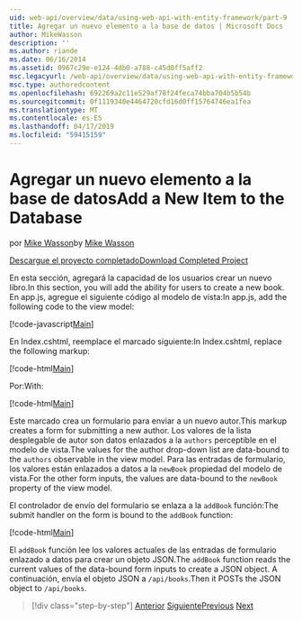 ```yaml
---
uid: web-api/overview/data/using-web-api-with-entity-framework/part-9
title: Agregar un nuevo elemento a la base de datos | Microsoft Docs
author: MikeWasson
description: ''
ms.author: riande
ms.date: 06/16/2014
ms.assetid: 0967c29e-e124-4db0-a788-c45d0ff5aff2
msc.legacyurl: /web-api/overview/data/using-web-api-with-entity-framework/part-9
msc.type: authoredcontent
ms.openlocfilehash: 692269a2c11e529af78f24feca74bba704b5b54b
ms.sourcegitcommit: 0f1119340e4464720cfd16d0ff15764746ea1fea
ms.translationtype: MT
ms.contentlocale: es-ES
ms.lasthandoff: 04/17/2019
ms.locfileid: "59415159"
---
```

# <a name="add-a-new-item-to-the-database"></a><span data-ttu-id="44c28-102">Agregar un nuevo elemento a la base de datos</span><span class="sxs-lookup"><span data-stu-id="44c28-102">Add a New Item to the Database</span></span>

<span data-ttu-id="44c28-103">por [Mike Wasson](https://github.com/MikeWasson)</span><span class="sxs-lookup"><span data-stu-id="44c28-103">by [Mike Wasson](https://github.com/MikeWasson)</span></span>

[<span data-ttu-id="44c28-104">Descargue el proyecto completado</span><span class="sxs-lookup"><span data-stu-id="44c28-104">Download Completed Project</span></span>](https://github.com/MikeWasson/BookService)

<span data-ttu-id="44c28-105">En esta sección, agregará la capacidad de los usuarios crear un nuevo libro.</span><span class="sxs-lookup"><span data-stu-id="44c28-105">In this section, you will add the ability for users to create a new book.</span></span> <span data-ttu-id="44c28-106">En app.js, agregue el siguiente código al modelo de vista:</span><span class="sxs-lookup"><span data-stu-id="44c28-106">In app.js, add the following code to the view model:</span></span>

[!code-javascript[Main](part-9/samples/sample1.js)]

<span data-ttu-id="44c28-107">En Index.cshtml, reemplace el marcado siguiente:</span><span class="sxs-lookup"><span data-stu-id="44c28-107">In Index.cshtml, replace the following markup:</span></span>

[!code-html[Main](part-9/samples/sample2.html)]

<span data-ttu-id="44c28-108">Por:</span><span class="sxs-lookup"><span data-stu-id="44c28-108">With:</span></span>

[!code-html[Main](part-9/samples/sample3.html)]

<span data-ttu-id="44c28-109">Este marcado crea un formulario para enviar a un nuevo autor.</span><span class="sxs-lookup"><span data-stu-id="44c28-109">This markup creates a form for submitting a new author.</span></span> <span data-ttu-id="44c28-110">Los valores de la lista desplegable de autor son datos enlazados a la `authors` perceptible en el modelo de vista.</span><span class="sxs-lookup"><span data-stu-id="44c28-110">The values for the author drop-down list are data-bound to the `authors` observable in the view model.</span></span> <span data-ttu-id="44c28-111">Para las entradas de formulario, los valores están enlazados a datos a la `newBook` propiedad del modelo de vista.</span><span class="sxs-lookup"><span data-stu-id="44c28-111">For the other form inputs, the values are data-bound to the `newBook` property of the view model.</span></span>

<span data-ttu-id="44c28-112">El controlador de envío del formulario se enlaza a la `addBook` función:</span><span class="sxs-lookup"><span data-stu-id="44c28-112">The submit handler on the form is bound to the `addBook` function:</span></span>

[!code-html[Main](part-9/samples/sample4.html)]

<span data-ttu-id="44c28-113">El `addBook` función lee los valores actuales de las entradas de formulario enlazado a datos para crear un objeto JSON.</span><span class="sxs-lookup"><span data-stu-id="44c28-113">The `addBook` function reads the current values of the data-bound form inputs to create a JSON object.</span></span> <span data-ttu-id="44c28-114">A continuación, envía el objeto JSON a `/api/books`.</span><span class="sxs-lookup"><span data-stu-id="44c28-114">Then it POSTs the JSON object to `/api/books`.</span></span>

> [!div class="step-by-step"]
> <span data-ttu-id="44c28-115">[Anterior](part-8.md)
> [Siguiente](part-10.md)</span><span class="sxs-lookup"><span data-stu-id="44c28-115">[Previous](part-8.md)
[Next](part-10.md)</span></span>
